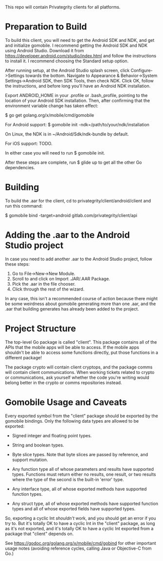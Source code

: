 This repo will contain Privategrity clients for all platforms.

Preparation to Build
==

To build this client, you will need to get the Android SDK and NDK, and get and
initialize gomobile. I recommend getting the Android SDK and NDK using Android
Studio. Download it from https://developer.android.com/studio/index.html and
follow the instructions to install it. I recommend choosing the Standard setup
option.

After running setup, at the Android Studio splash screen, click
Configure-\>Settings towards the bottom. Navigate to Appearance &
Behavior-\>System Settings-\>Android SDK, then SDK Tools, then check NDK. Click
OK, follow the instructions, and before long you'll have an Android NDK
installation.

Export ANDROID\_HOME in your .profile or .bash\_profile, pointing to the
location of your Android SDK installation. Then, after confirming that the
environment variable change has taken effect:

 $ go get golang.org/x/mobile/cmd/gomobile
 
For Android support:
 $ gomobile init -ndk=/path/to/your/ndk/installation

On Linux, the NDK is in ~/Android/Sdk/ndk-bundle by default.

For iOS support: TODO.

In either case you will need to run $ gomobile init.

After these steps are complete, run $ glide up to get all the other Go
dependencies.

Building
==

To build the .aar for the client, cd to privategrity/client/android/client and
run this command:

$ gomobile bind -target=android gitlab.com/privategrity/client/api

Adding the .aar to the Android Studio project
==

In case you need to add another .aar to the Android Studio project, follow
these steps:

1. Go to File-\>New-\>New Module.
1. Scroll to and click on Import .JAR/.AAR Package.
1. Pick the .aar in the file chooser.
1. Click through the rest of the wizard.

In any case, this isn't a recommended course of action because there might be
some weirdness about gomobile generating more than one .aar, and the .aar that
building generates has already been added to the project.

Project Structure
==

The top-level Go package is called "client". This package contains all of the
APIs that the mobile apps will be able to access. If the mobile apps shouldn't
be able to access some functions directly, put those functions in a different
package!

The package crypto will contain client cryptops, and the package comms will
contain client communications. When working tickets related to crypto or
communications, ask yourself whether the code you're writing would belong
better in the crypto or comms repositories instead.

Gomobile Usage and Caveats
==

Every exported symbol from the "client" package should be exported by the
gomobile bindings. Only the following data types are allowed to be exported:

- Signed integer and floating point types.

- String and boolean types.

- Byte slice types. Note that byte slices are passed by reference,
  and support mutation.

- Any function type all of whose parameters and results have
  supported types. Functions must return either no results,
  one result, or two results where the type of the second is
  the built-in 'error' type.

- Any interface type, all of whose exported methods have
  supported function types.

- Any struct type, all of whose exported methods have
  supported function types and all of whose exported fields
  have supported types.

So, exporting a cyclic Int _shouldn't_ work, and you should get an error if you
try to. But it's totally OK to have a cyclic Int in the "client" package, as
long as it's not exported, and it's totally OK to have a cyclic Int exported
from a package that "client" depends on.

See https://godoc.org/golang.org/x/mobile/cmd/gobind for other important usage
notes (avoiding reference cycles, calling Java or Objective-C from Go.)
